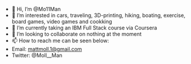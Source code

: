 - 👋 Hi, I’m @Mo11Man
- 👀 I’m interested in cars, traveling, 3D-printing, hiking, boating, exercise, board games, video games and cookking
- 🌱 I’m currently taking an IBM Full Stack course via Coursera
- 💞️ I’m looking to collaborate on nothing at the moment
- 📫 How to reach me can be seen below:
- Email: mattmoll.1@gmail.com
- Twitter: @Moll__Man
